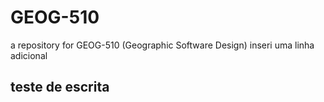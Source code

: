 # GEOG-510
a repository for GEOG-510 (Geographic Software Design) 
inseri uma linha adicional
## teste de escrita

